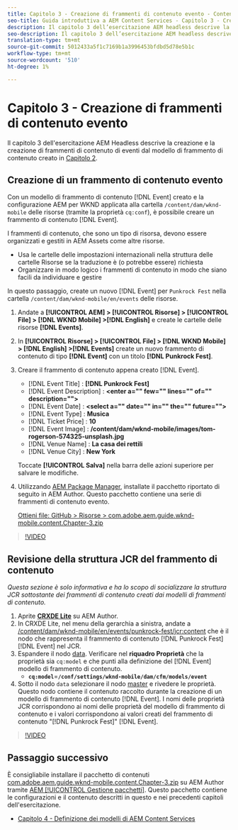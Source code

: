 ```yaml
---
title: Capitolo 3 - Creazione di frammenti di contenuto evento - Content Services
seo-title: Guida introduttiva a AEM Content Services - Capitolo 3 - Creazione di frammenti di contenuto evento
description: Il capitolo 3 dell’esercitazione AEM headless descrive la creazione e la creazione di frammenti di contenuto evento dal modello di frammento di contenuto creato nel capitolo 2.
seo-description: Il capitolo 3 dell’esercitazione AEM headless descrive la creazione e la creazione di frammenti di contenuto evento dal modello di frammento di contenuto creato nel capitolo 2.
translation-type: tm+mt
source-git-commit: 5012433a5f1c7169b1a3996453bfdbd5d78e5b1c
workflow-type: tm+mt
source-wordcount: '510'
ht-degree: 1%

---
```



# Capitolo 3 - Creazione di frammenti di contenuto evento

Il capitolo 3 dell&#39;esercitazione AEM Headless descrive la creazione e la creazione di frammenti di contenuto di eventi dal modello di frammento di contenuto creato in [Capitolo 2](./chapter-2.md).

## Creazione di un frammento di contenuto evento

Con un modello di frammento di contenuto [!DNL Event] creato e la configurazione AEM per WKND applicata alla cartella `/content/dam/wknd-mobile` delle risorse (tramite la proprietà `cq:conf`), è possibile creare un frammento di contenuto [!DNL Event].

I frammenti di contenuto, che sono un tipo di risorsa, devono essere organizzati e gestiti in  AEM Assets come altre risorse.

* Usa le cartelle delle impostazioni internazionali nella struttura delle cartelle Risorse se la traduzione è (o potrebbe essere) richiesta
* Organizzare in modo logico i frammenti di contenuto in modo che siano facili da individuare e gestire

In questo passaggio, create un nuovo [!DNL Event] per `Punkrock Fest` nella cartella `/content/dam/wknd-mobile/en/events` delle risorse.

1. Andate a **[!UICONTROL AEM] > [!UICONTROL Risorse] > [!UICONTROL File] > [!DNL WKND Mobile] >[!DNL English]** e create le cartelle delle risorse **[!DNL Events]**.
1. In **[!UICONTROL Risorse] > [!UICONTROL File] > [!DNL WKND Mobile] > [!DNL English] >[!DNL Events]** create un nuovo frammento di contenuto di tipo **[!DNL Event]** con un titolo **[!DNL Punkrock Fest]**.
1. Creare il frammento di contenuto appena creato [!DNL Event].

   * [!DNL Event Title] : **[!DNL Punkrock Fest]**
   * [!DNL Event Description] :  **&lt;enter a=&quot;&quot; few=&quot;&quot; lines=&quot;&quot; of=&quot;&quot; description=&quot;&quot;>**
   * [!DNL Event Date] :  **&lt;select a=&quot;&quot; date=&quot;&quot; in=&quot;&quot; the=&quot;&quot; future=&quot;&quot;>**
   * [!DNL Event Type] :  **Musica**
   * [!DNL Ticket Price] :  **10**
   * [!DNL Event Image] :  **/content/dam/wknd-mobile/images/tom-rogerson-574325-unsplash.jpg**
   * [!DNL Venue Name] :  **La casa dei rettili**
   * [!DNL Venue City] : **New York**

   Toccate **[!UICONTROL Salva]** nella barra delle azioni superiore per salvare le modifiche.

1. Utilizzando [AEM Package Manager](http://localhost:4502/crx/packmgr/index.jsp), installate il pacchetto riportato di seguito in AEM Author. Questo pacchetto contiene una serie di frammenti di contenuto evento.

   [Ottieni file: GitHub > Risorse > com.adobe.aem.guide.wknd-mobile.content.Chapter-3.zip](https://github.com/adobe/aem-guides-wknd-mobile/releases/latest)

>[!VIDEO](https://video.tv.adobe.com/v/28338/?quality=12&learn=on)

## Revisione della struttura JCR del frammento di contenuto

*Questa sezione è solo informativa e ha lo scopo di socializzare la struttura JCR sottostante dei frammenti di contenuto creati dai modelli di frammenti di contenuto.*

1. Aprite **[CRXDE Lite](http://localhost:4502/crx/de/index.jsp)** su AEM Author.
1. In CRXDE Lite, nel menu della gerarchia a sinistra, andate a [/content/dam/wknd-mobile/en/events/punkrock-fest/jcr:content](http://localhost:4502/crx/de/index.jsp#/content/dam/wknd-mobile/en/events/punkrock-fest/jcr:content) che è il nodo che rappresenta il frammento di contenuto [!DNL Punkrock Fest] [!DNL Event] nel JCR.
1. Espandere il nodo [data](http://localhost:4502/crx/de/index.jsp#/content/dam/wknd-mobile/en/events/punkrock-fest/jcr:content/data/master).
Verificare nel **riquadro Proprietà** che la proprietà sia `cq:model` e che punti alla definizione del [!DNL Event] modello di frammento di contenuto.
   * **`cq:model`**=**`/conf/settings/wknd-mobile/dam/cfm/models/event`**
1. Sotto il nodo `data` selezionare il nodo [master](http://localhost:4502/crx/de/index.jsp#/content/dam/wknd-mobile/en/events/punkrock-fest/jcr:content/data/master) e rivedere le proprietà. Questo nodo contiene il contenuto raccolto durante la creazione di un modello di frammento di contenuto [!DNL Event]. I nomi delle proprietà JCR corrispondono ai nomi delle proprietà del modello di frammento di contenuto e i valori corrispondono ai valori creati del frammento di contenuto &quot;[!DNL Punkrock Fest]&quot; [!DNL Event].

>[!VIDEO](https://video.tv.adobe.com/v/28356/?quality=12&learn=on)

## Passaggio successivo

È consigliabile installare il pacchetto di contenuti [com.adobe.aem.guide.wknd-mobile.content.Chapter-3.zip](https://github.com/adobe/aem-guides-wknd-mobile/releases/latest) su AEM Author tramite [AEM [!UICONTROL Gestione pacchetti]](http://localhost:4502/crx/packmgr/index.jsp). Questo pacchetto contiene le configurazioni e il contenuto descritti in questo e nei precedenti capitoli dell&#39;esercitazione.

* [Capitolo 4 - Definizione dei modelli di AEM Content Services](./chapter-4.md)
